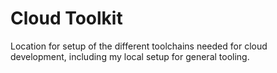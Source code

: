 # Cloud Toolkit
Location for setup of the different toolchains needed for cloud development, including my local setup for general tooling.
